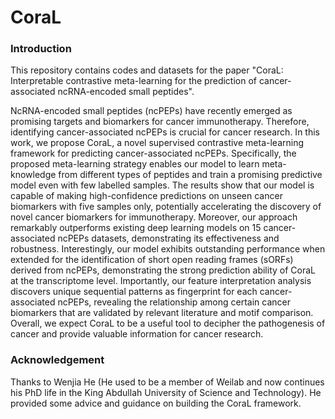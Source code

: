 # CoraL

### Introduction

This repository contains codes and datasets for the paper "CoraL: Interpretable contrastive meta-learning for the prediction of cancer-associated ncRNA-encoded small peptides".

NcRNA-encoded small peptides (ncPEPs) have recently emerged as promising targets and biomarkers for cancer immunotherapy. Therefore, identifying cancer-associated ncPEPs is crucial for cancer research. In this work, we propose CoraL, a novel supervised contrastive meta-learning framework for predicting cancer-associated ncPEPs. Specifically, the proposed meta-learning strategy enables our model to learn meta-knowledge from different types of peptides and train a promising predictive model even with few labelled samples. The results show that our model is capable of making high-confidence predictions on unseen cancer biomarkers with five samples only, potentially accelerating the discovery of novel cancer biomarkers for immunotherapy. Moreover, our approach remarkably outperforms existing deep learning models on 15 cancer-associated ncPEPs datasets, demonstrating its effectiveness and robustness. Interestingly, our model exhibits outstanding performance when extended for the identification of short open reading frames (sORFs) derived from ncPEPs, demonstrating the strong prediction ability of CoraL at the transcriptome level. Importantly, our feature interpretation analysis discovers unique sequential patterns as fingerprint for each cancer-associated ncPEPs, revealing the relationship among certain cancer biomarkers that are validated by relevant literature and motif comparison. Overall, we expect CoraL to be a useful tool to decipher the pathogenesis of cancer and provide valuable information for cancer research.

### Acknowledgement

Thanks to Wenjia He (He used to be a member of Weilab and now continues his PhD life in the King Abdullah University of Science and Technology). He provided some advice and guidance on building the CoraL framework.
